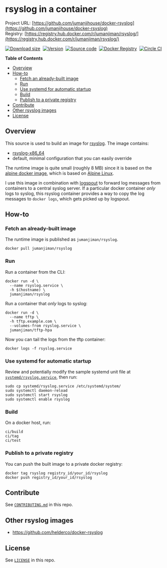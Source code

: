 rsyslog in a container
======================

Project URL: [https://github.com/jumanjihouse/docker-rsyslog](https://github.com/jumanjihouse/docker-rsyslog)
<br/>
Registry: [https://registry.hub.docker.com/r/jumanjiman/rsyslog/](https://registry.hub.docker.com/r/jumanjiman/rsyslog/)

[![Download size](https://images.microbadger.com/badges/image/jumanjiman/rsyslog.svg)](http://microbadger.com/images/jumanjiman/rsyslog "View on microbadger.com")&nbsp;
[![Version](https://images.microbadger.com/badges/version/jumanjiman/rsyslog.svg)](http://microbadger.com/images/jumanjiman/rsyslog "View on microbadger.com")&nbsp;
[![Source code](https://images.microbadger.com/badges/commit/jumanjiman/rsyslog.svg)](http://microbadger.com/images/jumanjiman/rsyslog "View on microbadger.com")&nbsp;
[![Docker Registry](https://img.shields.io/docker/pulls/jumanjiman/rsyslog.svg)](https://registry.hub.docker.com/u/jumanjiman/rsyslog)&nbsp;
[![Circle CI](https://circleci.com/gh/jumanjihouse/docker-rsyslog.svg?style=svg&circle-token=89ad04436cc4005742ec011ac6d4048cc2e2034e)](https://circleci.com/gh/jumanjihouse/docker-rsyslog)

**Table of Contents**

- [Overview](#overview)
- [How-to](#how-to)
  - [Fetch an already-built image](#fetch-an-already-built-image)
  - [Run](#run)
  - [Use systemd for automatic startup](#use-systemd-for-automatic-startup)
  - [Build](#build)
  - [Publish to a private registry](#publish-to-a-private-registry)
- [Contribute](#contribute)
- [Other rsyslog images](#other-rsyslog-images)
- [License](#license)


Overview
--------

This source is used to build an image for
[rsyslog](http://www.rsyslog.com/).
The image contains:

* [rsyslog-x86_64](http://forum.alpinelinux.org/apk/main/x86_64/rsyslog)
* default, minimal configuration that you can easily override

The runtime image is quite small (roughly 8 MB) since it is based on the
[alpine docker image](https://github.com/gliderlabs/docker-alpine),
which is based on [Alpine Linux](https://www.alpinelinux.org/).

I use this image in combination with
[logspout](https://github.com/gliderlabs/logspout)
to forward log messages from containers to a central syslog server.
If a particular docker container *only* logs to syslog,
this rsyslog container provides a way to copy the log messages to
`docker logs`, which gets picked up by logspout.


How-to
------

### Fetch an already-built image

The runtime image is published as `jumanjiman/rsyslog`.

    docker pull jumanjiman/rsyslog


### Run

Run a container from the CLI:

    docker run -d \
      --name rsyslog.service \
      -h $(hostname) \
      jumanjiman/rsyslog

Run a container that *only* logs to syslog:

    docker run -d \
      --name tftp \
      -h tftp.example.com \
      --volumes-from rsyslog.service \
      jumanjiman/tftp-hpa

Now you can tail the logs from the tftp container:

    docker logs -f rsyslog.service


### Use systemd for automatic startup

Review and potentially modify the sample systemd unit file at
[`systemd/rsyslog.service`](systemd/rsyslog.service), then run:

    sudo cp systemd/rsyslog.service /etc/systemd/system/
    sudo systemctl daemon-reload
    sudo systemctl start rsyslog
    sudo systemctl enable rsyslog


### Build

On a docker host, run:

    ci/build
    ci/tag
    ci/test


### Publish to a private registry

You can push the built image to a private docker registry:

    docker tag rsyslog registry_id/your_id/rsyslog
    docker push registry_id/your_id/rsyslog


Contribute
----------

See [`CONTRIBUTING.md`](CONTRIBUTING.md) in this repo.


Other rsyslog images
--------------------

* https://github.com/helderco/docker-rsyslog


License
-------

See [`LICENSE`](LICENSE) in this repo.
